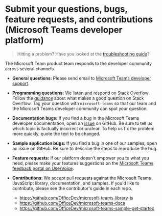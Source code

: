 ﻿
# Submit your questions, bugs, feature requests, and contributions (Microsoft Teams developer platform)

>Hitting a problem? Have you looked at the [troubleshooting guide](troubleshooting.md)?

The Microsoft Team product team responds to the developer community across several channels.

- **General questions:** Please send email to [Microsoft Teams developer support](mailto:microsoftteamsdev@microsoft.com).

- **Programming questions:** We listen and respond on [Stack Overflow](http://stackoverflow.com/questions/tagged/microsoft-teams). Follow the [guidance](http://stackoverflow.com/tour) about what makes a good question on Stack Overflow. Tag your question with `microsoft-teams` so that our team and the Microsoft Teams developer community can spot your question.

- **Documentation bugs:** If you find a bug in the Microsoft Teams developer documentation, open an [issue](https://github.com/OfficeDev/microsoft-teams-docs/issues) on GitHub. Be sure to tell us which topic is factually incorrect or unclear. To help us fix the problem more quickly, quote the text to be changed.

- **Sample application bugs:** If you find a bug in one of our samples, open an issue on GitHub. Be sure to describe the steps to reproduce the bug.

- **Feature requests:** If our platform doesn't empower you to what you need, please make your features suggestions on the [Microsoft Teams feedback portal on UserVoice](https://aka.ms/microsoftteamsplatformsuggestions).

- **Contributions:** We accept pull requests against the Microsoft Teams JavaScript library, documentation, and samples. If you'd like to contribute, please see the contributor's guide in each repo.
  * https://github.com/OfficeDev/microsoft-teams-library-js
  * https://github.com/OfficeDev/microsoft-teams-docs
  * https://github.com/OfficeDev/microsoft-teams-sample-get-started 
 
